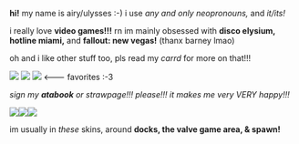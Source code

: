 <html>
  <body>
    <p><strong>hi!</strong> my name is airy/ulysses :-) i use <em>any and only neopronouns,</em> and <em>it/its!</em> </p>
    <p>i really love <strong>video games!!!</strong> rn im mainly obsessed with <strong>disco elysium, hotline miami,</strong> and <strong>fallout: new vegas!</strong> (thanx barney lmao)</p>
    <p>oh and i like other stuff too, pls read my <em>carrd</em> for more on that!!!</p>
    <p><img src="https://i.imgur.com/oz4nTvG.gif"> <img src="https://i.imgur.com/57zDmWu.png"> <img src="https://i.imgur.com/j5Hy2cs.png"> <--- favorites :-3 </p>
    <p> <em>sign my <strong>atabook</strong> or strawpage!!! please!!! it makes me very VERY happy!!!</em> </p>
    <p><img src="https://i.imgur.com/oexmqYN.gif"><img src="https://i.imgur.com/4U7lUss.gif"><img src="https://i.imgur.com/ZIVWxdy.gif"></p>
    <p>im usually in <em>these</em> skins, around <strong>docks, the valve game area, & spawn!</strong></p>
  </body>
</html>
